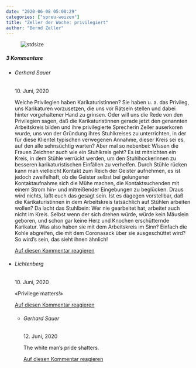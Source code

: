 ```yaml
---
date: "2020-06-08 05:00:29"
categories: ["spreu-weizen"]
title: "Zeller der Woche: privilegiert"
author: "Bernd Zeller"
---
```



<figure>
<img src="https://www.publicomag.com/wp-content/uploads/2020/06/privilegiert-1320x926.jpg" alt=stdsize>
</figure>


<!--more-->
<h5 class="comments-h">
3 Kommentare </h5>
<ul class="commentlist">
<li class="comment even thread-even depth-1 clearfix" id="li-comment-56337">
<h6 class="author">Gerhard Sauer</h6> <span class="date">10. Juni, 2020</span>



Welche Privilegien haben Karikaturistinnen? Sie haben u. a. das Privileg, uns Karikaturen vorzusetzen, die uns vor Rätseln stellen und dabei hinter vorgehaltener Hand zu grinsen. Oder will uns die Rede von den Privilegien sagen, daß die Karikaturistinnen gerade jetzt den genannten Arbeitskreis bilden und ihre privilegierte Sprecherin Zeller auserkoren wurde, uns von der Gründung ihres Stuhlkreises zu unterrichten, in der für diese Klientel typischen verwegenen Annahme, dieser Kreis sei es, auf den alle sehnsüchtig warten? Aber mal so nebenbei: Wissen die Frauen Zeichner auch wie ein Stuhlkreis geht? Es ist mitnichten ein Kreis, in dem Stühle verrückt werden, um den Stuhlhockerinnen zu besseren karikaturistischen Einfällen zu verhelfen. Durch Stühle rücken kann man vielleicht Kontakt zum Reich der Geister aufnehmen, es ist jedoch zweifelhaft, ob die Geister selbst bei gelungener Kontaktaufnahme sich die Mühe machen, die Kontaktsuchenden mit einem Strom hin- und mitreißender Eingebungen zu beglücken. Draus wird nichts, laßt euch das gesagt sein. Ist es dagegen vorstellbar, daß die Karikaturistinnen in dem Arbeitskreis tatsächlich auf Stühlen arbeiten wollen? Da lacht das Stuhlbein: Wer nie gearbeitet hat, arbeitet auch nicht im Kreis. Selbst wenn der sich drehen würde, würde kein Mäuslein geboren, und schon gar keine Herz und Knochen erschütternde Karikatur. Was also haben sie mit dem Arbeitskreis im Sinn? Einfach die Kohle abgreifen, die mit dem Coronasack über sie ausgeschüttet wird? So wird’s sein, das sieht ihnen ähnlich!

<a rel="nofollow" class="comment-reply-link" href="#comment-56337" data-commentid="56337" data-postid="11318" data-belowelement="comment-56337" data-respondelement="respond" data-replyto="Antworte auf Gerhard Sauer" aria-label="Antworte auf Gerhard Sauer">Auf diesen Kommentar reagieren</a> 


</li>
<li class="comment odd alt thread-odd thread-alt depth-1 clearfix" id="li-comment-56475">
<h6 class="author">Lichtenberg</h6> <span class="date">10. Juni, 2020</span>



«Privilege matters!»

<a rel="nofollow" class="comment-reply-link" href="#comment-56475" data-commentid="56475" data-postid="11318" data-belowelement="comment-56475" data-respondelement="respond" data-replyto="Antworte auf Lichtenberg" aria-label="Antworte auf Lichtenberg">Auf diesen Kommentar reagieren</a> 


<ul class="children">
<li class="comment even depth-2 clearfix" id="li-comment-56840">
<h6 class="author">Gerhard Sauer</h6> <span class="date">12. Juni, 2020</span>



The white man&#8217;s pride shatters.

<a rel="nofollow" class="comment-reply-link" href="#comment-56840" data-commentid="56840" data-postid="11318" data-belowelement="comment-56840" data-respondelement="respond" data-replyto="Antworte auf Gerhard Sauer" aria-label="Antworte auf Gerhard Sauer">Auf diesen Kommentar reagieren</a> 


</li>
</ul>
</li>
</ul>
